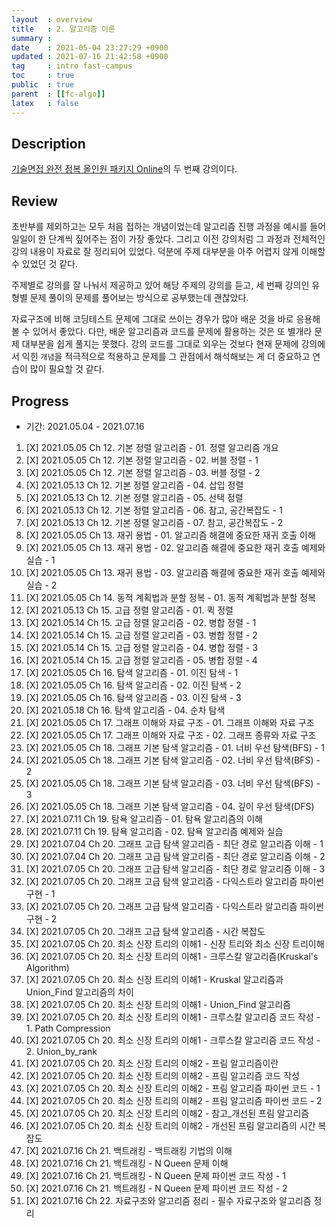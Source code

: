 ```yaml
---
layout  : overview
title   : 2. 알고리즘 이론
summary : 
date    : 2021-05-04 23:27:29 +0900
updated : 2021-07-16 21:42:58 +0900
tag     : intro fast-campus
toc     : true
public  : true
parent  : [[fc-algo]]
latex   : false
---
```


## Description

[기술면접 완전 정복 올인원 패키지 Online](https://fastcampus.co.kr/dev_online_algo)의 두 번째 강의이다.

## Review

초반부를 제외하고는 모두 처음 접하는 개념이었는데 알고리즘 진행 과정을 예시를 들어 일일이 한 단계씩 짚어주는 점이 가장 좋았다. 그리고 이전 강의처럼 그 과정과 전체적인 강의 내용이 자료로 잘 정리되어 있었다. 덕분에 주제 대부분을 아주 어렵지 않게 이해할 수 있었던 것 같다.

주제별로 강의를 잘 나눠서 제공하고 있어 해당 주제의 강의를 듣고, 세 번째 강의인 유형별 문제 풀이의 문제를 풀어보는 방식으로 공부했는데 괜찮았다.

자료구조에 비해 코딩테스트 문제에 그대로 쓰이는 경우가 많아 배운 것을 바로 응용해 볼 수 있어서 좋았다. 다만, 배운 알고리즘과 코드를 문제에 활용하는 것은 또 별개라 문제 대부분을 쉽게 풀지는 못했다. 강의 코드를 그대로 외우는 것보다 현재 문제에 강의에서 익힌 `개념`을 적극적으로 적용하고 문제를 그 관점에서 해석해보는 게 더 중요하고 연습이 많이 필요할 것 같다.

## Progress

* 기간: 2021.05.04 - 2021.07.16

1. [X] 2021.05.05 Ch 12. 기본 정렬 알고리즘 - 01. 정렬 알고리즘 개요
1. [X] 2021.05.05 Ch 12. 기본 정렬 알고리즘 - 02. 버블 정렬 - 1
1. [X] 2021.05.05 Ch 12. 기본 정렬 알고리즘 - 03. 버블 정렬 - 2
1. [X] 2021.05.13 Ch 12. 기본 정렬 알고리즘 - 04. 삽입 정렬
1. [X] 2021.05.13 Ch 12. 기본 정렬 알고리즘 - 05. 선택 정렬
1. [X] 2021.05.13 Ch 12. 기본 정렬 알고리즘 - 06. 참고, 공간복잡도 - 1
1. [X] 2021.05.13 Ch 12. 기본 정렬 알고리즘 - 07. 참고, 공간복잡도 - 2
1. [X] 2021.05.05 Ch 13. 재귀 용법 - 01. 알고리즘 해결에 중요한 재귀 호출 이해
1. [X] 2021.05.05 Ch 13. 재귀 용법 - 02. 알고리즘 해결에 중요한 재귀 호출 예제와 실습 - 1
1. [X] 2021.05.05 Ch 13. 재귀 용법 - 03. 알고리즘 해결에 중요한 재귀 호출 예제와 실습 - 2
1. [X] 2021.05.05 Ch 14. 동적 계획법과 분할 정복 - 01. 동적 계획법과 분할 정복
1. [X] 2021.05.13 Ch 15. 고급 정렬 알고리즘 - 01. 퀵 정렬
1. [X] 2021.05.14 Ch 15. 고급 정렬 알고리즘 - 02. 병합 정렬 - 1
1. [X] 2021.05.14 Ch 15. 고급 정렬 알고리즘 - 03. 병합 정렬 - 2
1. [X] 2021.05.14 Ch 15. 고급 정렬 알고리즘 - 04. 병합 정렬 - 3
1. [X] 2021.05.14 Ch 15. 고급 정렬 알고리즘 - 05. 병합 정렬 - 4
1. [X] 2021.05.05 Ch 16. 탐색 알고리즘 - 01. 이진 탐색 - 1
1. [X] 2021.05.05 Ch 16. 탐색 알고리즘 - 02. 이진 탐색 - 2
1. [X] 2021.05.05 Ch 16. 탐색 알고리즘 - 03. 이진 탐색 - 3
1. [X] 2021.05.18 Ch 16. 탐색 알고리즘 - 04. 순차 탐색
1. [X] 2021.05.05 Ch 17. 그래프 이해와 자료 구조 - 01. 그래프 이해와 자료 구조
1. [X] 2021.05.05 Ch 17. 그래프 이해와 자료 구조 - 02. 그래프 종류와 자료 구조
1. [X] 2021.05.05 Ch 18. 그래프 기본 탐색 알고리즘 - 01. 너비 우선 탐색(BFS) - 1
1. [X] 2021.05.05 Ch 18. 그래프 기본 탐색 알고리즘 - 02. 너비 우선 탐색(BFS) - 2
1. [X] 2021.05.05 Ch 18. 그래프 기본 탐색 알고리즘 - 03. 너비 우선 탐색(BFS) - 3
1. [X] 2021.05.05 Ch 18. 그래프 기본 탐색 알고리즘 - 04. 깊이 우선 탐색(DFS)
1. [X] 2021.07.11 Ch 19. 탐욕 알고리즘 - 01. 탐욕 알고리즘의 이해
1. [X] 2021.07.11 Ch 19. 탐욕 알고리즘 - 02. 탐욕 알고리즘 예제와 실습
1. [X] 2021.07.04 Ch 20. 그래프 고급 탐색 알고리즘 - 최단 경로 알고리즘 이해 - 1
1. [X] 2021.07.04 Ch 20. 그래프 고급 탐색 알고리즘 - 최단 경로 알고리즘 이해 - 2
1. [X] 2021.07.05 Ch 20. 그래프 고급 탐색 알고리즘 - 최단 경로 알고리즘 이해 - 3
1. [X] 2021.07.05 Ch 20. 그래프 고급 탐색 알고리즘 - 다익스트라 알고리즘 파이썬 구현 - 1
1. [X] 2021.07.05 Ch 20. 그래프 고급 탐색 알고리즘 - 다익스트라 알고리즘 파이썬 구현 - 2
1. [X] 2021.07.05 Ch 20. 그래프 고급 탐색 알고리즘 - 시간 복잡도
1. [X] 2021.07.05 Ch 20. 최소 신장 트리의 이해1 - 신장 트리와 최소 신장 트리이해
1. [X] 2021.07.05 Ch 20. 최소 신장 트리의 이해1 - 크루스칼 알고리즘(Kruskal's Algorithm)
1. [X] 2021.07.05 Ch 20. 최소 신장 트리의 이해1 - Kruskal 알고리즘과 Union_Find 알고리즘의 차이
1. [X] 2021.07.05 Ch 20. 최소 신장 트리의 이해1 - Union_Find 알고리즘
1. [X] 2021.07.05 Ch 20. 최소 신장 트리의 이해1 - 크루스칼 알고리즘 코드 작성 - 1. Path Compression
1. [X] 2021.07.05 Ch 20. 최소 신장 트리의 이해1 - 크루스칼 알고리즘 코드 작성 - 2. Union_by_rank
1. [X] 2021.07.05 Ch 20. 최소 신장 트리의 이해2 - 프림 알고리즘이란
1. [X] 2021.07.05 Ch 20. 최소 신장 트리의 이해2 - 프림 알고리즘 코드 작성
1. [X] 2021.07.05 Ch 20. 최소 신장 트리의 이해2 - 프림 알고리즘 파이썬 코드 - 1
1. [X] 2021.07.05 Ch 20. 최소 신장 트리의 이해2 - 프림 알고리즘 파이썬 코드 - 2
1. [X] 2021.07.05 Ch 20. 최소 신장 트리의 이해2 - 참고_개선된 프림 알고리즘
1. [X] 2021.07.05 Ch 20. 최소 신장 트리의 이해2 - 개선된 프림 알고리즘의 시간 복잡도
1. [X] 2021.07.16 Ch 21. 백트래킹 - 백트래킹 기법의 이해
1. [X] 2021.07.16 Ch 21. 백트래킹 - N Queen 문제 이해
1. [X] 2021.07.16 Ch 21. 백트래킹 - N Queen 문제 파이썬 코드 작성 - 1
1. [X] 2021.07.16 Ch 21. 백트래킹 - N Queen 문제 파이썬 코드 작성 - 2
1. [X] 2021.07.16 Ch 22. 자료구조와 알고리즘 정리 - 필수 자료구조와 알고리즘 정리
